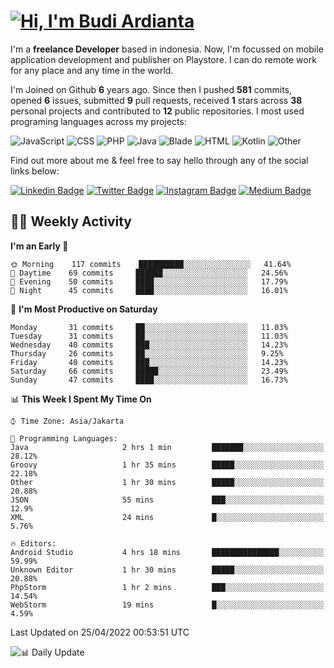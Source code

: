 # [![Hi, I'm Budi Ardianta](https://readme-typing-svg.herokuapp.com?size=24&vCenter=true&lines=%F0%9F%91%8B+Hi%2C+I'm+Budi+Ardianta+;%F0%9F%92%BB+Android+And+Web+Developer+)](https://git.io/typing-svg)

I'm a **freelance Developer** based in indonesia. Now, I'm focussed on mobile application development and publisher on Playstore. I can do remote work for any place and any time in the world.

I'm Joined on Github **6** years ago. Since then I pushed **581** commits, opened **6** issues, submitted **9** pull requests, received **1** stars across **38** personal projects and contributed to **12** public repositories.
I most used programing languages across my projects:

![JavaScript](https://img.shields.io/badge/-JavaScript-%23f1e05a?style=flat&logo=JavaScript&logoColor=white)
![CSS](https://img.shields.io/badge/-CSS-%23563d7c?style=flat&logo=CSS&logoColor=white)
![PHP](https://img.shields.io/badge/-PHP-%234F5D95?style=flat&logo=PHP&logoColor=white)
![Java](https://img.shields.io/badge/-Java-%23b07219?style=flat&logo=Java&logoColor=white)
![Blade](https://img.shields.io/badge/-Blade-%23f7523f?style=flat&logo=Blade&logoColor=white)
![HTML](https://img.shields.io/badge/-HTML-%23e34c26?style=flat&logo=HTML&logoColor=white)
![Kotlin](https://img.shields.io/badge/-Kotlin-%23A97BFF?style=flat&logo=Kotlin&logoColor=white)
![Other](https://img.shields.io/badge/-Other-%23ededed?style=flat&logo=Other&logoColor=white)

Find out more about me & feel free to say hello through any of the social links below:

[![Linkedin Badge](https://img.shields.io/badge/-budiardianata-blue?style=flat&logo=Linkedin&logoColor=white&link=https://www.linkedin.com/in/budiardianata/)](https://www.linkedin.com/in/budiardianata/)
[![Twitter Badge](https://img.shields.io/badge/-budiardianata-%231DA1F2.svg?style=flat&logo=twitter&logoColor=white&link=https://www.twitter.com/budiardianata)](https://www.linkedin.com/in/budiardianata/)
[![Instagram Badge](https://img.shields.io/badge/-budiardianata-purple?style=flat&logo=instagram&logoColor=white&link=https://instagram.com/budiardianata/)](https://instagram.com/budiardianata)
[![Medium Badge](https://img.shields.io/badge/-@budiardianata-%2312100E.svg?style=flat&logo=Medium&logoColor=white&link=https://medium.com/@budiardianata/)](https://medium.com/@budiardianata)

## 👨‍💻 Weekly Activity
<!--START_SECTION:waka-->
**I'm an Early 🐤** 

```text
🌞 Morning    117 commits    ██████████░░░░░░░░░░░░░░░   41.64% 
🌆 Daytime    69 commits     ██████░░░░░░░░░░░░░░░░░░░   24.56% 
🌃 Evening    50 commits     ████░░░░░░░░░░░░░░░░░░░░░   17.79% 
🌙 Night      45 commits     ████░░░░░░░░░░░░░░░░░░░░░   16.01%

```
📅 **I'm Most Productive on Saturday** 

```text
Monday       31 commits     ██░░░░░░░░░░░░░░░░░░░░░░░   11.03% 
Tuesday      31 commits     ██░░░░░░░░░░░░░░░░░░░░░░░   11.03% 
Wednesday    40 commits     ███░░░░░░░░░░░░░░░░░░░░░░   14.23% 
Thursday     26 commits     ██░░░░░░░░░░░░░░░░░░░░░░░   9.25% 
Friday       40 commits     ███░░░░░░░░░░░░░░░░░░░░░░   14.23% 
Saturday     66 commits     █████░░░░░░░░░░░░░░░░░░░░   23.49% 
Sunday       47 commits     ████░░░░░░░░░░░░░░░░░░░░░   16.73%

```


📊 **This Week I Spent My Time On** 

```text
⌚︎ Time Zone: Asia/Jakarta

💬 Programming Languages: 
Java                     2 hrs 1 min         ███████░░░░░░░░░░░░░░░░░░   28.12% 
Groovy                   1 hr 35 mins        █████░░░░░░░░░░░░░░░░░░░░   22.18% 
Other                    1 hr 30 mins        █████░░░░░░░░░░░░░░░░░░░░   20.88% 
JSON                     55 mins             ███░░░░░░░░░░░░░░░░░░░░░░   12.9% 
XML                      24 mins             █░░░░░░░░░░░░░░░░░░░░░░░░   5.76%

🔥 Editors: 
Android Studio           4 hrs 18 mins       ███████████████░░░░░░░░░░   59.99% 
Unknown Editor           1 hr 30 mins        █████░░░░░░░░░░░░░░░░░░░░   20.88% 
PhpStorm                 1 hr 2 mins         ███░░░░░░░░░░░░░░░░░░░░░░   14.54% 
WebStorm                 19 mins             █░░░░░░░░░░░░░░░░░░░░░░░░   4.59%

```


 Last Updated on 25/04/2022 00:53:51 UTC
<!--END_SECTION:waka-->

![📊 Daily Update](https://github.com/budiardianata/budiardianata/actions/workflows/update-activity.yml/badge.svg)
